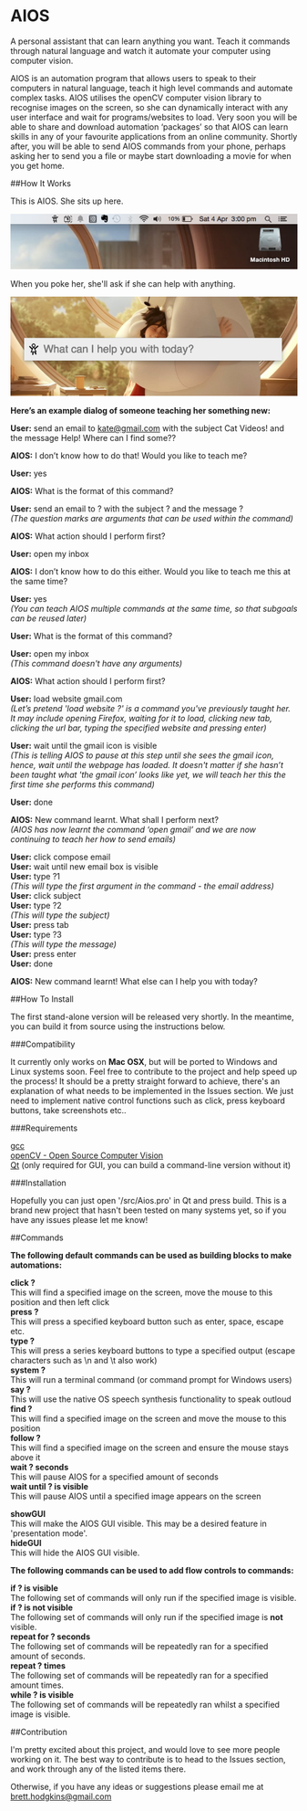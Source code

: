 # AIOS

A personal assistant that can learn anything you want. Teach it commands through natural language and watch it automate your computer using computer vision.

AIOS is an automation program that allows users to speak to their computers in natural language, teach it high level commands and automate complex tasks. AIOS utilises the openCV computer vision library to recognise images on the screen, so she can dynamically interact with any user interface and wait for programs/websites to load. Very soon you will be able to share and download automation ‘packages’ so that AIOS can learn skills in any of your favourite applications from an online community. Shortly after, you will be able to send AIOS commands from your phone, perhaps asking her to send you a file or maybe start downloading a movie for when you get home.

##How It Works

This is AIOS. She sits up here.

![alt text](screenshots/screenshot1.png "AIOS")

When you poke her, she'll ask if she can help with anything.

![alt text](screenshots/screenshot2.png "Like This.")

**Here’s an example dialog of someone teaching her something new:**

**User:** send an email to kate@gmail.com with the subject Cat Videos! and the message Help! Where can I find some??

**AIOS:** I don’t know how to do that! Would you like to teach me?

**User:** yes

**AIOS:** What is the format of this command?

**User:** send an email to ? with the subject ? and the message ?  
*(The question marks are arguments that can be used within the command)*

**AIOS:** What action should I perform first?

**User:** open my inbox

**AIOS:** I don’t know how to do this either. Would you like to teach me this at the same time?

**User:** yes  
*(You can teach AIOS multiple commands at the same time, so that subgoals can be reused later)*

**User:** What is the format of this command?

**User:** open my inbox  
*(This command doesn't have any arguments)*

**AIOS:** What action should I perform first?

**User:** load website gmail.com  
*(Let’s pretend 'load website ?' is a command you've previously taught her. It may include opening Firefox, waiting for it to load, clicking new tab, clicking the url bar, typing the specified website and pressing enter)*

**User:** wait until the gmail icon is visible  
*(This is telling AIOS to pause at this step until she sees the gmail icon, hence, wait until the webpage has loaded. It doesn't matter if she hasn’t been taught what 'the gmail icon’ looks like yet, we will teach her this the first time she performs this command)*

**User:** done

**AIOS:** New command learnt. What shall I perform next?  
*(AIOS has now learnt the command ‘open gmail’ and we are now continuing to teach her how to send emails)*

**User:** click compose email  
**User:** wait until new email box is visible  
**User:** type ?1  
*(This will type the first argument in the command - the email address)*  
**User:** click subject  
**User:** type ?2  
*(This will type the subject)*  
**User:** press tab  
**User:** type ?3  
*(This will type the message)*  
**User:** press enter  
**User:** done  

**AIOS:** New command learnt! What else can I help you with today?

##How To Install

The first stand-alone version will be released very shortly. In the meantime, you can build it from source using the instructions below.

###Compatibility

It currently only works on **Mac OSX**, but will be ported to Windows and Linux systems soon. Feel free to contribute to the project and help speed up the process! It should be a pretty straight forward to achieve, there's an explanation of what needs to be implemented in the Issues section. We just need to implement native control functions such as click, press keyboard buttons, take screenshots etc..

###Requirements

[gcc](https://gcc.gnu.org/)  
[openCV - Open Source Computer Vision](http://opencv.org/)  
[Qt](http://www.qt.io/) (only required for GUI, you can build a command-line version without it)

###Installation

Hopefully you can just open '/src/Aios.pro' in Qt and press build. This is a brand new project that hasn't been tested on many systems yet, so if you have any issues please let me know!

##Commands

**The following default commands can be used as building blocks to make automations:**

**click ?**  
This will find a specified image on the screen, move the mouse to this position and then left click  
**press ?**  
This will press a specified keyboard button such as enter, space, escape etc.  
**type ?**  
This will press a series keyboard buttons to type a specified output (escape characters such as \n and \t also work)  
**system ?**  
This will run a terminal command (or command prompt for Windows users)  
**say ?**  
This will use the native OS speech synthesis functionality to speak outloud  
**find ?**  
This will find a specified image on the screen and move the mouse to this position  
**follow ?**  
This will find a specified image on the screen and ensure the mouse stays above it  
**wait ? seconds**  
This will pause AIOS for a specified amount of seconds  
**wait until ? is visible**  
This will pause AIOS until a specified image appears on the screen

**showGUI**  
This will make the AIOS GUI visible. This may be a desired feature in 'presentation mode'.  
**hideGUI**  
This will hide the AIOS GUI visible.

**The following commands can be used to add flow controls to commands:**

**if ? is visible**  
The following set of commands will only run if the specified image is visible.  
**if ? is not visible**  
The following set of commands will only run if the specified image is **not** visible.  
**repeat for ? seconds**  
The following set of commands will be repeatedly ran for a specified amount of seconds.  
**repeat ? times**  
The following set of commands will be repeatedly ran for a specified amount times.  
**while ? is visible**  
The following set of commands will be repeatedly ran whilst a specified image is visible.

##Contribution

I'm pretty excited about this project, and would love to see more people working on it. The best way to contribute is to head to the Issues section, and work through any of the listed items there. 

Otherwise, if you have any ideas or suggestions please email me at brett.hodgkins@gmail.com
